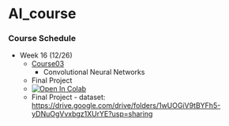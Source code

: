 # AI_course

### Course Schedule


- Week 16 (12/26)
    - [Course03](https://github.com/matteosoo/AI_course/tree/master/course03)
        - Convolutional Neural Networks
	- Final Project
    - [![Open In Colab](https://colab.research.google.com/assets/colab-badge.svg)](https://colab.research.google.com/github/tw40210/AI_course/blob/master/classfier_final_project.ipynb)
	- Final Project - dataset: https://drive.google.com/drive/folders/1wUOGiV9tBYFh5-yDNuOgVvxbgz1XUrYE?usp=sharing
